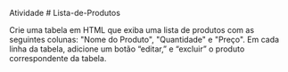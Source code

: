 Atividade # Lista-de-Produtos

Crie uma tabela em HTML que exiba uma lista de produtos com as seguintes
colunas: "Nome do Produto", "Quantidade" e "Preço". Em cada linha da tabela,
adicione um botão “editar,” e “excluir” o produto correspondente da tabela.
